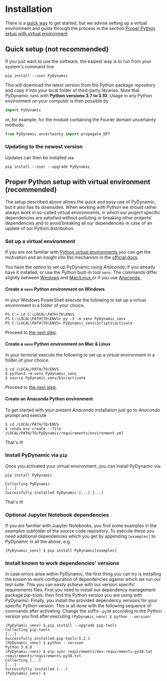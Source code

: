 # Installation

There is a [quick way](#quick-setup-not-recommended) to get started, but we advise 
setting up a virtual environment and guide through the process in the section
[Proper Python setup with virtual environment
](#proper-python-setup-with-virtual-environment-recommended)

## Quick setup (**not recommended**)

If you just want to use the software, the easiest way is to run from your
system's command line

```shell
pip install --user PyDynamic
```

This will download the latest version from the Python package repository
and copy it into your local folder of third-party libraries. Note that
PyDynamic runs with **Python versions 3.7 to 3.10**. Usage in any Python
environment on your computer is then possible by

```python
import PyDynamic
```

or, for example, for the module containing the Fourier domain uncertainty
methods:

```python
from PyDynamic.uncertainty import propagate_DFT
```

### Updating to the newest version

Updates can then be installed via

```shell
pip install --user --upgrade PyDynamic
```

## Proper Python setup with virtual environment  (**recommended**)

The setup described above allows the quick and easy use of PyDynamic, but it also has
its downsides. When working with Python we should rather always work in so-called
virtual environments, in which our project specific dependencies are satisfied
without polluting or breaking other projects' dependencies and to avoid breaking all
our dependencies in case of an update of our Python distribution.

### Set up a virtual environment

If you are not familiar with [Python virtual environments
](https://docs.python.org/3/glossary.html#term-virtual-environment) you can get the
motivation and an insight into the mechanism in the
[official docs](https://docs.python.org/3/tutorial/venv.html).

You have the option to set up PyDynamic using _Anaconda_, if you already have it 
installed, or use the Python built-in tool `venv`. The commands differ slightly 
between [Windows](#create-a-venv-python-environment-on-windows) and [Mac/Linux
](#create-a-venv-python-environment-on-mac-linux) or if you use [Anaconda
](#create-an-anaconda-python-environment).

#### Create a `venv` Python environment on Windows

In your Windows PowerShell execute the following to set up a virtual environment in
a folder of your choice.

```shell
PS C:> cd C:\LOCAL\PATH\TO\ENVS
PS C:\LOCAL\PATH\TO\ENVS> py -3 -m venv PyDynamic_venv
PS C:\LOCAL\PATH\TO\ENVS> PyDynamic_venv\Scripts\activate
```

Proceed to [the next step](#install-pydynamic-via-pip).

#### Create a `venv` Python environment on Mac & Linux

In your terminal execute the following to set up a virtual environment in a folder
of your choice.

```shell
$ cd /LOCAL/PATH/TO/ENVS
$ python3 -m venv PyDynamic_venv
$ source PyDynamic_venv/bin/activate
```

Proceed to [the next step](#install-pydynamic-via-pip).

#### Create an Anaconda Python environment

To get started with your present *Anaconda* installation just go to *Anaconda
prompt* and execute

```shell
$ cd /LOCAL/PATH/TO/ENVS
$ conda env create --file /LOCAL/PATH/TO/PyDynamic/requirements/environment.yml 
```

That's it!

### Install PyDynamic via `pip`

Once you activated your virtual environment, you can install PyDynamic via:

```shell
pip install PyDynamic
```

```shell
Collecting PyDynamic
[...]
Successfully installed PyDynamic-[...] [...]
```

That's it!

### Optional Jupyter Notebook dependencies

If you are familiar with Jupyter Notebooks, you find some examples in the _examples_
subfolder of the source code repository. To execute these you need additional 
dependencies which you get by appending `[examples]` to PyDynamic in all 
the above, e.g.

```shell
(PyDynamic_venv) $ pip install PyDynamic[examples]
```

### Install known to work dependencies' versions

In case errors arise within PyDynamic, the first thing you can try is installing the
known to work configuration of dependencies against which we run our test suite. This
you can easily achieve with our version specific requirements files. First you need
to install our dependency management package _pip-tools_, then find the Python
version you are using with PyDynamic. Finally, you install the provided dependency
versions for your specific Python version. This is all done with the following
sequence of commands after activating. Change the suffix `-py38` according to the
Python version you find after executing `(PyDynamic_venv) $ python --version`:

```shell
(PyDynamic_venv) $ pip install --upgrade pip-tools
Collecting pip-tools
[...]
Successfully installed pip-tools-5.2.1
(PyDynamic_venv) $ python --version
Python 3.8.8
(PyDynamic_venv) $ pip-sync requirements/dev-requirements-py38.txt requirements/requirements-py38.txt
Collecting [...]
[...]
Successfully installed [...]
(PyDynamic_venv) $
```